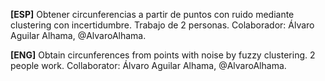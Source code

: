 **[ESP]** Obtener circunferencias a partir de puntos con ruido mediante clustering con incertidumbre. Trabajo de 2 personas. Colaborador: Álvaro Aguilar Alhama, @AlvaroAlhama.

**[ENG]** Obtain circunferences from points with noise by fuzzy clustering. 2 people work. Collaborator: Álvaro Aguilar Alhama, @AlvaroAlhama.
